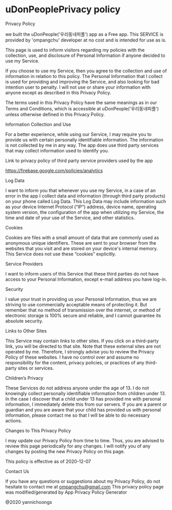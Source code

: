 # uDonPeoplePrivacy policy

Privacy Policy

we built the uDonPeople('우리동네피플') app as a Free app. 
This SERVICE is provided by 'ompangchu' developer at no cost and is intended for use as is.

This page is used to inform visitors regarding my policies with the collection, use, and disclosure of Personal Information if anyone decided to use my Service.

If you choose to use my Service, then you agree to the collection and use of information in relation to this policy. 
The Personal Information that I collect is used for providing and improving the Service, and also looking for bad intention user to penalty.
I will not use or share your information with anyone except as described in this Privacy Policy.

The terms used in this Privacy Policy have the same meanings as in our Terms and Conditions, 
which is accessible at uDonPeople('우리동네피플') unless otherwise defined in this Privacy Policy.

Information Collection and Use

For a better experience, while using our Service, I may require you to provide us with certain personally identifiable information.
The information is not collected by me in any way.
The app does use third party services that may collect information used to identify you.

Link to privacy policy of third party service providers used by the app

https://firebase.google.com/policies/analytics


Log Data

I want to inform you that whenever you use my Service, in a case of an error in the app I collect data and information (through third party products) on your phone called Log Data. This Log Data may include information such as your device Internet Protocol (“IP”) address, device name, operating system version, the configuration of the app when utilizing my Service, the time and date of your use of the Service, and other statistics.

Cookies

Cookies are files with a small amount of data that are commonly used as anonymous unique identifiers. 
These are sent to your browser from the websites that you visit and are stored on your device's internal memory.
This Service does not use these “cookies” explicitly. 

Service Providers

I want to inform users of this Service that these third parties do not have access to your Personal Information, except e-mail address you have log-in.

Security

I value your trust in providing us your Personal Information, thus we are striving to use commercially acceptable means of protecting it. But remember that no method of transmission over the internet, or method of electronic storage is 100% secure and reliable, and I cannot guarantee its absolute security.

Links to Other Sites

This Service may contain links to other sites. If you click on a third-party link, you will be directed to that site. Note that these external sites are not operated by me. Therefore, I strongly advise you to review the Privacy Policy of these websites. I have no control over and assume no responsibility for the content, privacy policies, or practices of any third-party sites or services.

Children’s Privacy

These Services do not address anyone under the age of 13. I do not knowingly collect personally identifiable information from children under 13. 
In the case I discover that a child under 13 has provided me with personal information, I immediately delete this from our servers. 
If you are a parent or guardian and you are aware that your child has provided us with personal information, please contact me so that I will be able to do necessary actions.

Changes to This Privacy Policy

I may update our Privacy Policy from time to time. Thus, you are advised to review this page periodically for any changes.
I will notify you of any changes by posting the new Privacy Policy on this page.

This policy is effective as of 2020-12-07

Contact Us

If you have any questions or suggestions about my Privacy Policy, do not hesitate to contact me at ompangchu@gmail.com
This privacy policy page was modified/generated by App Privacy Policy Generator

@2020 yannichoongs
